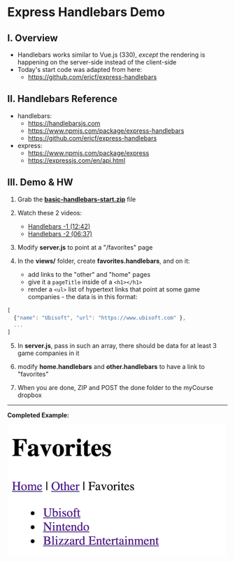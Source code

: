 # Express Handlebars Demo

## I. Overview

- Handlebars works similar to Vue.js (330), *except* the rendering is happening on the server-side instead of the client-side
- Today's start code was adapted from here:
  - https://github.com/ericf/express-handlebars

## II. Handlebars Reference

- handlebars:
  - https://handlebarsjs.com
  - https://www.npmjs.com/package/express-handlebars
  - https://github.com/ericf/express-handlebars
- express:
  - https://www.npmjs.com/package/express
  - https://expressjs.com/en/api.html

## III. Demo & HW

1) Grab the [**basic-handlebars-start.zip**](_files/basic-handlebars-start.zip) file

2) Watch these 2 videos:

    - [Handlebars -1 (12:42)](https://video.rit.edu/hapi/v1/contents/permalinks/430-handlebars-1/view)
    - [Handlebars -2 (06:37)](https://video.rit.edu/hapi/v1/contents/permalinks/430-handlebars-2/view)

3) Modify **server.js** to point at a "/favorites" page

4) In the **views/** folder, create **favorites.handlebars**, and on it:

    - add links to the "other" and "home" pages
    - give it a `pageTitle` inside of a `<h1></h1>`
    - render a `<ul>` list of hypertext links that point at some game companies - the data is in this format:
  
  ```js
  [
    {"name": "Ubisoft", "url": "https://www.ubisoft.com" }, 
    ...
  ]
  ```

5) In **server.js**, pass in such an array, there should be data for at least 3 game companies in it

6) modify **home.handlebars** and **other.handlebars** to have a link to "favorites"

7) When you are done, ZIP and POST the done folder to the myCourse dropbox

<hr>

**Completed Example:**

![screenshot](./_images/intro-handlebars-1.png)
